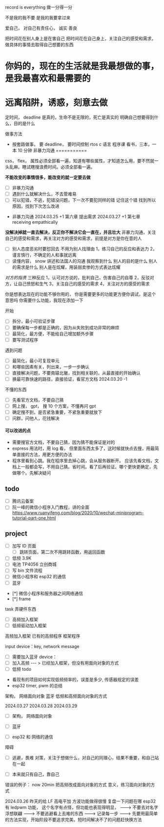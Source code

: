 record is everything
做一分得一分

不是我的我不要
是我的我要拿过来

爱自己，
对自己有责任心，
诚实 善良 

把时间花在别人身上是在害自己
把时间花在自己身上，关注自己的感受和需求，做具体的事情去取得自己想要的东西

你妈的，现在的生活就是我最想做的事，是我最喜欢和最需要的
============
远离陷阱，诱惑，刻意去做
===========
定时间， deadline 是真的，生命不是无限的，死亡是真实的
明确自己想要得到什么，目的是什么

做事方法
- 按套路做事， 要 deadline， 要时间控制
rtos
c 语言
程序课
看书，三本，一本 10 分钟
非暴力沟通
===========

css， flex， 属性必须全部看一遍，知道有哪些属性，才知道怎么用，要不然就一头乱麻。瞎试瞎搜浪费时间。必须全部看一遍。


**不能改变的事情很多，能改变的就一定要去做**
- [ ] 非暴力沟通
- [ ] 遇到什么就解决什么，不去管难易
- [ ] 可以犯错，不逃，犯错没问题，下一次不要犯同样的错
记住这个错
找到所以原因，找到下次怎么改进

- 非暴力沟通
2024.03.25 +1 第六章 提出需求
2024.03.27 +1 第七章 receiving empathically




**没解决掉就一直去解决，反正你不解决它会一直在，并且壮大**
非暴力沟通，关注自己的感受和需求，再关注对方的感受和需求，前提是对方是你在意的人
- [ ] 别人态度恶劣时要怼回去
不用为别人找理由
1，练习自己的反应和表达力
2，谨言慎行，不确定的人和事就远离
- [ ] 读懂内容，
snow 讲述和法国人的沟通
我观察到什么
别人的目的是什么
别人的需求是什么
别人是在炫耀，用装弱卖惨的方式表达炫耀

*对方的指责*
三种反应
1，认可对方说的，批判自己，伤害自己的自尊
2，反驳对方，让自己愤怒和生气
3，关注自己的感受的需求
4，关注对方的感受的需求

你是想表达现在的功能不够你用的，
你是需要更多的功能更方便你调试，是这个意思吗
你需要什么功能，我现在添加一下


开始
- [ ] 拆分，最小可验证步骤
- [ ] 要确保每一步都是正确的，因为从失败到成功非常的麻烦
- [ ] 最简化，最方便，不能给自己增加额外步骤
- [ ] 要写测试程序

遇到问题
- [ ] 最简化，最小可复现单元
- [ ] 和哪些因素有关，列出来，一步一步确认
- [ ] 直接解决问题，不要南辕北辙，找到相关联的，从最直接的开始确认
- [ ] 换最可靠快速的路径，直接验证，看官方文档
2024.03.20 -1

不懂的东西
- [ ] 先看官方文档，不要自己猜
- [ ] 网上搜， gpt， 搜 10 个方案，不懂再问 gpt
- [ ] 确定搜不到，是否紧急重要，不紧急重要就放下
- [ ] 问群，问他人，花钱解决

#### 可以改进的点
- 需要搜官方文档，不要自己猜，因为猜不能保证是对的
- express 用法时，用 log 看， 但里面东西太多了，这时候就快点去搜，用最简单直接的方法，用更方便的办法
- 程序里看到心跳。我在程序里去掉心跳，会从服务器断开。
应该先看文档，文档上一般都会写，不用自己猜。省时间。看了后再验证。哪个更快更确定，先做哪个。先解决疑问


## todo
- [ ] 腾讯云备案
- [ ] 阮一峰的微信小程序入门教程，讲的全面
https://www.ruanyifeng.com/blog/2020/10/wechat-miniprogram-tutorial-part-one.html

## project
- [ ] 加写 ID 页面
    - [ ] 跳转页面，第二次不用跳转函数，用返回函数
- [ ] 低频 3.9K
- [ ] 电池 TP4056 立创商城
- [ ] 写 bin 文件流程
- [ ] 微信小程序和 esp32 的通信
- [ ] 蓝牙
- [*] 微信小程序和服务器之间网络通信
- [*] frame



task
弄硬件东西
- [ ] 高频加入框架
- [ ] 低频驱动加入框架

高频加入框架
已有的高频程序
框架程序

input device：key, network message
- [ ] 需要加入蓝牙
device： 
- [ ] 加入高频
    --- > 已经加入框架，但没有用面向对象的方式
- [ ] 低频
todo
* 看现有的项目如何实现低频频率的，误差是多少, 传感器规定的误差
* esp32 timer, pwm 的总结


架构， 网络面向对象
蓝牙
低频和高频面向对象的方式


2024.03.27
2024.03.28
2024.03.29
- [ ] 架构， 网络面向对象
- [ ] 蓝牙
- [ ] esp32 和 网络的通信



障碍
- [ ] 逃避，畏难
对策，关注于想做什么，对自己的同理心，结果不重要，和自己站在一起
- [ ] 本来就只有自己，靠自己


错误的例子：
now
20min 把高频改成面向对象的方式 
意义，练习面向对象的方式


2024.03.26
昨天的给 LF 高电平加 方波功能做得很慢
复盘一下问题在哪
esp32 有 ledpwm 功能， 这个名字有点怪，但功能也表现得明显，
---> 不要去对名字浮想联翩
---> 不要逃避看上去难的东西
---> 记录每一步
---> 先要用最简单的方法实现，开始阶段不要追求完美。短时间解决不了的问题赶快换方法


